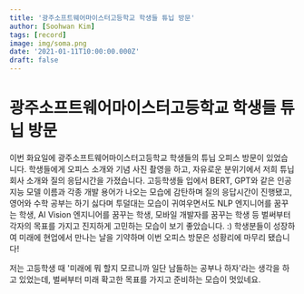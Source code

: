 ```yaml
---
title: '광주소프트웨어마이스터고등학교 학생들 튜닙 방문'
author: [Soohwan Kim]
tags: [record]
image: img/soma.png
date: '2021-01-11T10:00:00.000Z'
draft: false
---
```

  
# 광주소프트웨어마이스터고등학교 학생들 튜닙 방문
  
이번 화요일에 광주소프트웨어마이스터고등학교 학생들의 튜닙 오피스 방문이 있었습니다. 학생들에게 오피스 소개와 기념 사진 촬영을 하고, 자유로운 분위기에서 저희 튜닙 회사 소개와 질의 응답시간을 가졌습니다. 고등학생들 입에서 BERT, GPT와 같은 인공지능 모델 이름과 각종 개발 용어가 나오는 모습에 감탄하며 질의 응답시간이 진행됐고, 영어와 수학 공부는 하기 싫다며 투덜대는 모습이 귀여우면서도 NLP 엔지니어를 꿈꾸는 학생, AI Vision 엔지니어를 꿈꾸는 학생, 모바일 개발자를 꿈꾸는 학생 등 벌써부터 각자의 목표를 가지고 진지하게 고민하는 모습이 보기 좋았습니다. :)
학생분들이 성장하여 미래에 현업에서 만나는 날을 기약하며 이번 오피스 방문은 성황리에 마무리 됐습니다!
  
저는 고등학생 때 '미래에 뭐 할지 모르니까 일단 남들하는 공부나 하자'라는 생각을 하고 있었는데, 
벌써부터 미래 확고한 목표를 가지고 준비하는 모습이 멋있네요.